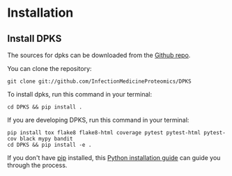 # Installation

## Install DPKS

The sources for dpks can be downloaded from the [Github repo](git://github.com/InfectionMedicineProteomics/DPKS).

You can clone the repository:

``` shell
git clone git://github.com/InfectionMedicineProteomics/DPKS
```

To install dpks, run this command in your terminal:

``` shell
cd DPKS && pip install .
```

If you are developing DPKS, run this command in your terminal:

``` shell
pip install tox flake8 flake8-html coverage pytest pytest-html pytest-cov black mypy bandit
cd DPKS && pip install -e .
```

If you don't have [pip](https://pip.pypa.io) installed, this [Python installation guide](http://docs.python-guide.org/en/latest/starting/installation/) can guide you through the process.
